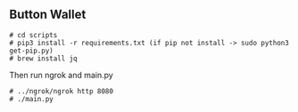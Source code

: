 ## Button Wallet

```
# cd scripts
# pip3 install -r requirements.txt (if pip not install -> sudo python3 get-pip.py)
# brew install jq
```
Then run ngrok and main.py
```
# ../ngrok/ngrok http 8080
# ./main.py
```
